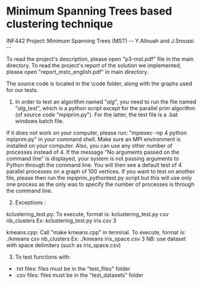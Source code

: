 # Minimum Spanning Trees based clustering technique
INF442 Project: Minimum Spanning Trees (MST)
-- Y.Allouah and J.Sroussi --

To read the project's description, please open "p3-mst.pdf" file in the main directory.
To read the project's report of the solution we implemented, please open "report_mstc_english.pdf" in main directory.

The source code is located in the \code folder, along with the graphs used for our tests.

1. In order to test an algorithm named "*alg*", you need to run the file named "*alg*_test", which is a python script except for the parallel prim algorithm (of source code "mpiprim.py"). For the latter, the test file is a .bat windows batch file. 

If it does not work on your computer, please run: "mpiexec -np 4 python mpiprim.py" in your command shell. Make sure an MPI environment is installed on your computer. Also, you can use any other number of processes instead of 4. If the message "No arguments passed on the command line" is displayed, your system is not passing arguments to Python through the command line. You will then see a default test of 4 parallel processes on a graph of 100 vertices. If you want to test on another file, please then run the mpiprim_pythontest.py script but this will use only one process as the only was to specify the number of processes is through the command line.

2. Exceptions : 

kclustering_test.py: 
To execute, format is: kclustering_test.py csv nb_clusters
Ex: kclustering_test.py iris.csv 3
	
kmeans.cpp: 
Call "make kmeans.cpp" in terminal. 
To execute, format is: ./kmeans csv nb_clusters 
Ex: ./kmeans iris_space.csv 3
NB: use dataset with space delimiters (such as iris_space.csv)

3. To test functions with:
- .txt files: files must be in the "test_files" folder
- .csv files: files must be in the "test_datasets" folder
